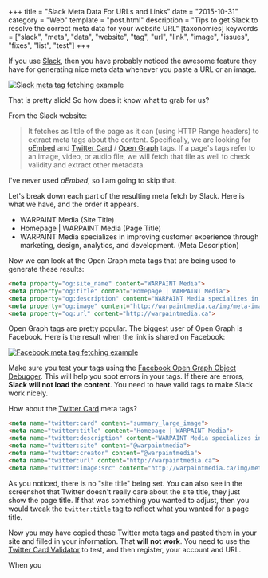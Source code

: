 +++
title = "Slack Meta Data For URLs and Links"
date = "2015-10-31"
category = "Web"
template = "post.html"
description = "Tips to get Slack to resolve the correct meta data for your website URL"
[taxonomies]
keywords = ["slack", "meta", "data", "website", "tag", "url", "link", "image", "issues", "fixes", "list", "test"]
+++

If you use [Slack](https://slack.com/), then you have probably noticed the awesome feature they have for generating nice meta data whenever you paste a URL or an image.

<div class="center">
  <a href="/images/slack-example.png" title="Slack meta tag fetching example" target="_blank"><img alt="Slack meta tag fetching example" src="/images/slack-example.png" ></a>
</div>

That is pretty slick! So how does it know what to grab for us?

From the Slack website:

> It fetches as little of the page as it can (using HTTP Range headers) to extract meta tags about the content. Specifically, we are looking for <a target="_blank" href="http://oembed.com/">oEmbed</a> and <a target="_blank" href="https://dev.twitter.com/docs/cards">Twitter Card</a> / <a target="_blank" href="http://ogp.me/">Open Graph</a> tags. If a page's tags refer to an image, video, or audio file, we will fetch that file as well to check validity and extract other metadata.

I've never used *oEmbed*, so I am going to skip that.

Let's break down each part of the resulting meta fetch by Slack. Here is what we have, and the order it appears.

* WARPAINT Media (Site Title)
* Homepage | WARPAINT Media (Page Title)
* WARPAINT Media specializes in improving customer experience through marketing, design, analytics, and development. (Meta Description)

Now we can look at the Open Graph meta tags that are being used to generate these results:

```html
<meta property="og:site_name" content="WARPAINT Media">
<meta property="og:title" content="Homepage | WARPAINT Media">
<meta property="og:description" content="WARPAINT Media specializes in improving customer experience through marketing, design, analytics, and development.">
<meta property="og:image" content="http://warpaintmedia.ca/img/meta-image.jpg">
<meta property="og:url" content="http://warpaintmedia.ca">
```

Open Graph tags are pretty popular. The biggest user of Open Graph is Facebook. Here is the result when the link is shared on Facebook:

<div class="center">
  <a href="/images/warpaint-facebook.png" title="Facebook meta tag fetching example" target="_blank"><img alt="Facebook meta tag fetching example" src="/images/warpaint-facebook.png" ></a>
</div>

Make sure you test your tags using the [Facebook Open Graph Object Debugger](https://developers.facebook.com/tools/debug/og/object/). This will help you spot errors in your tags. If there are errors, **Slack will not load the content**. You need to have valid tags to make Slack work nicely.

How about the [Twitter Card](https://dev.twitter.com/cards/overview) meta tags?

```html
<meta name="twitter:card" content="summary_large_image">
<meta name="twitter:title" content="Homepage | WARPAINT Media">
<meta name="twitter:description" content="WARPAINT Media specializes in improving customer experience through marketing, design, analytics, and development.">
<meta name="twitter:site" content="@warpaintmedia">
<meta name="twitter:creator" content="@warpaintmedia">
<meta name="twitter:url" content="http://warpaintmedia.ca">
<meta name="twitter:image:src" content="http://warpaintmedia.ca/img/meta-image.jpg">
```

As you noticed, there is no "site title" being set. You can also see in the screenshot that Twitter doesn't really care about the site title, they just show the page title. If that was something you wanted to adjust, then you would tweak the `twitter:title` tag to reflect what you wanted for a page title.

Now you may have copied these Twitter meta tags and pasted them in your site and filled in your information. That **will not work**. You need to use the [Twitter Card Validator](https://cards-dev.twitter.com/validator) to test, and then register, your account and URL.

When you
